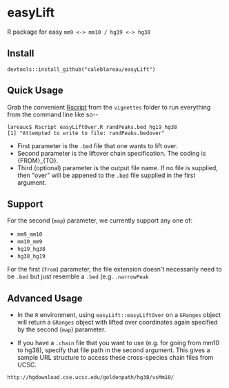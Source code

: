 # easyLift
R package for easy `mm9 <-> mm10 / hg19 <-> hg38`

## Install
```
devtools::install_github("caleblareau/easyLift")
```

## Quick Usage
Grab the convenient [Rscript](vignettes/easyLiftOver.R) from the `vignettes` folder
to run everything from the command line like so--

```
lareauc$ Rscript easyLiftOver.R randPeaks.bed hg19_hg38
[1] "Attempted to write to file: randPeaks.bedover"
```

- First parameter is the `.bed` file that one wants to lift over.
- Second parameter is the liftover chain specification. The coding is {FROM}_{TO}.
- Third (optional) parameter is the output file name. If no file is supplied, then "over" will be appened to the `.bed` file supplied in the first argument. 

## Support

For the second (`map`) parameter, we currently support any one of: 
- `mm9_mm10`
- `mm10_mm9`
- `hg19_hg38`
- `hg38_hg19`

For the first (`from`) parameter, the file extension doesn't necessarily need to be `.bed` but just resemble a `.bed` (e.g. `.narrowPeak`

## Advanced Usage
- In the `R` environment, using `easyLift::easyLiftOver` on a `GRanges` object will return a `GRanges` object with lifted over coordinates again specified by the second (`map`) parameter. 

- If you have a `.chain` file that you want to use (e.g. for going from mm10 to hg38), specify that file path in the second argument. This gives a sample URL structure to access these cross-species chain files from UCSC. 

```
http://hgdownload.cse.ucsc.edu/goldenpath/hg38/vsMm10/
```
